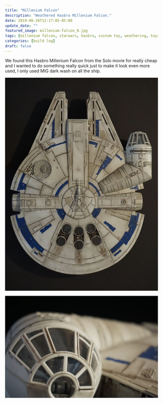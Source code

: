 ```yaml
---
title: "Millenium Falcon"
description: "Weathered Hasbro Millenium Falcon."
date: 2019-06-26T12:17:05-05:00
update_date: ""
featured_image: millenium-falcon_0.jpg
tags: [millenium falcon, starwars, hasbro, custom toy, weathering, toyrepaint]
categories: [build log]
draft: false
---
```


We found this Hasbro Millenium Falcon from the Solo movie for really cheap and I wanted to do something really quick just to make it look even more used, I only used MIG dark wash on all the ship.

![Millenium Falcon 1](millenium-falcon_0.jpg)

![Millenium Falcon 2](millenium-falcon_1.jpg)